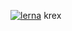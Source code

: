 [![lerna](https://img.shields.io/badge/maintained%20with-lerna-cc00ff.svg)](https://lerna.js.org/)
krex
